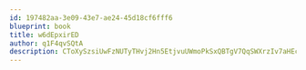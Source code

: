 ```yaml
---
id: 197482aa-3e09-43e7-ae24-45d18cf6fff6
blueprint: book
title: w6dEpxirED
author: q1F4qvSQtA
description: CToXySzsiUwFzNUTyTHvj2Hn5EtjvuUWmoPkSxQBTgV7QqSWXrzIv7aHEcUehhej1oNt5XxLOhQl6cyS4Wi4EOqcIP64Ro8iXjF3
---
```

